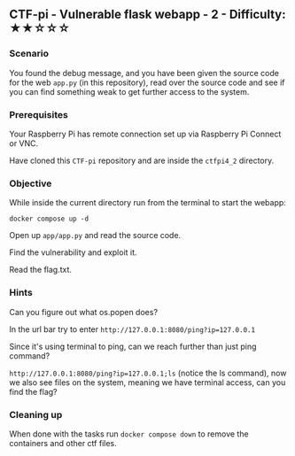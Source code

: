 ## CTF-pi - Vulnerable flask webapp - 2 - Difficulty: ★★☆☆☆

### Scenario 

You found the debug message, and you have been given the source code for the web `app.py` (in this repository), read over the source code and see if you can find something weak to get further access to the system.

### Prerequisites

Your Raspberry Pi has remote connection set up via Raspberry Pi Connect or VNC.

Have cloned this `CTF-pi` repository and are inside the `ctfpi4_2` directory.

### Objective

While inside the current directory run from the terminal to start the webapp:

`docker compose up -d`

Open up  `app/app.py` and read the source code.

Find the vulnerability and exploit it.

Read the flag.txt.

### **Hints**


Can you figure out what os.popen does?

In the url bar try to enter `http://127.0.0.1:8080/ping?ip=127.0.0.1`

Since it's using terminal to ping, can we reach further than just ping command?

`http://127.0.0.1:8080/ping?ip=127.0.0.1;ls` (notice the ls command), now we also see files on the system, meaning we have terminal access, can you find the flag?

### Cleaning up

When done with the tasks run `docker compose down` to remove the containers and other ctf files.